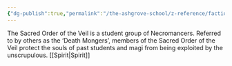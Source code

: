 ```yaml
---
{"dg-publish":true,"permalink":"/the-ashgrove-school/z-reference/factions-clubs/sacred-order-of-the-veil/"}
---
```


The Sacred Order of the Veil is a student group of Necromancers. Referred to by others as the ‘Death Mongers’, members of the Sacred Order of the Veil protect the souls of past students and magi from being exploited by the unscrupulous. [[Spirit\|Spirit]]
